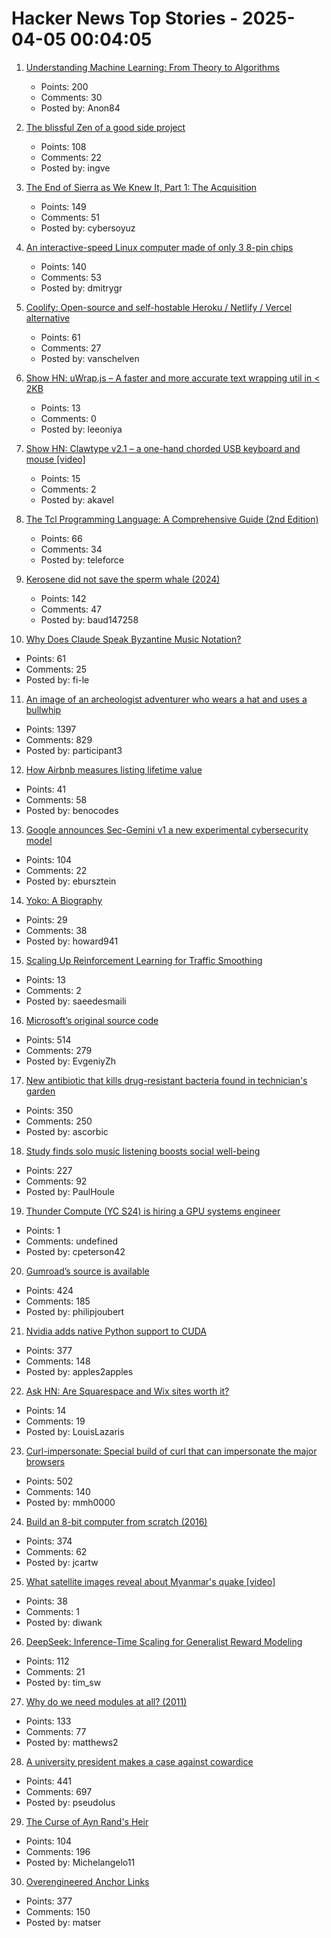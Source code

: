 # Hacker News Top Stories - 2025-04-05 00:04:05

1. [Understanding Machine Learning: From Theory to Algorithms](https://www.cs.huji.ac.il/~shais/UnderstandingMachineLearning/copy.html)
   - Points: 200
   - Comments: 30
   - Posted by: Anon84

2. [The blissful Zen of a good side project](https://joshcollinsworth.com/blog/the-blissful-zen-of-a-good-side-project)
   - Points: 108
   - Comments: 22
   - Posted by: ingve

3. [The End of Sierra as We Knew It, Part 1: The Acquisition](https://www.filfre.net/2025/04/the-end-of-sierra-as-we-knew-it-part-1-the-acquisition/)
   - Points: 149
   - Comments: 51
   - Posted by: cybersoyuz

4. [An interactive-speed Linux computer made of only 3 8-pin chips](https://dmitry.gr/?r=05.Projects&proj=36.%208pinLinux)
   - Points: 140
   - Comments: 53
   - Posted by: dmitrygr

5. [Coolify: Open-source and self-hostable Heroku / Netlify / Vercel alternative](https://coolify.io/)
   - Points: 61
   - Comments: 27
   - Posted by: vanschelven

6. [Show HN: uWrap.js – A faster and more accurate text wrapping util in < 2KB](https://github.com/leeoniya/uWrap)
   - Points: 13
   - Comments: 0
   - Posted by: leeoniya

7. [Show HN: Clawtype v2.1 – a one-hand chorded USB keyboard and mouse [video]](https://www.youtube.com/watch?v=N2PSiOl-auM)
   - Points: 15
   - Comments: 2
   - Posted by: akavel

8. [The Tcl Programming Language: A Comprehensive Guide (2nd Edition)](https://www.magicsplat.com/ttpl/index.html)
   - Points: 66
   - Comments: 34
   - Posted by: teleforce

9. [Kerosene did not save the sperm whale (2024)](https://edconway.substack.com/p/no-kerosene-did-not-save-the-sperm)
   - Points: 142
   - Comments: 47
   - Posted by: baud147258

10. [Why Does Claude Speak Byzantine Music Notation?](https://fi-le.net/byzantine/)
   - Points: 61
   - Comments: 25
   - Posted by: fi-le

11. [An image of an archeologist adventurer who wears a hat and uses a bullwhip](https://theaiunderwriter.substack.com/p/an-image-of-an-archeologist-adventurer)
   - Points: 1397
   - Comments: 829
   - Posted by: participant3

12. [How Airbnb measures listing lifetime value](https://medium.com/airbnb-engineering/how-airbnb-measures-listing-lifetime-value-a603bf05142c)
   - Points: 41
   - Comments: 58
   - Posted by: benocodes

13. [Google announces Sec-Gemini v1 a new experimental cybersecurity model](https://security.googleblog.com/2025/04/google-launches-sec-gemini-v1-new.html)
   - Points: 104
   - Comments: 22
   - Posted by: ebursztein

14. [Yoko: A Biography](https://www.newstatesman.com/culture/books/book-of-the-day/2025/03/the-yoko-ono-problem)
   - Points: 29
   - Comments: 38
   - Posted by: howard941

15. [Scaling Up Reinforcement Learning for Traffic Smoothing](https://bair.berkeley.edu/blog/2025/03/25/rl-av-smoothing/)
   - Points: 13
   - Comments: 2
   - Posted by: saeedesmaili

16. [Microsoft’s original source code](https://www.gatesnotes.com/home/home-page-topic/reader/microsoft-original-source-code)
   - Points: 514
   - Comments: 279
   - Posted by: EvgeniyZh

17. [New antibiotic that kills drug-resistant bacteria found in technician's garden](https://www.nature.com/articles/d41586-025-00945-z)
   - Points: 350
   - Comments: 250
   - Posted by: ascorbic

18. [Study finds solo music listening boosts social well-being](https://phys.org/news/2025-03-solo-music-boosts-social.html)
   - Points: 227
   - Comments: 92
   - Posted by: PaulHoule

19. [Thunder Compute (YC S24) is hiring a GPU systems engineer](https://www.ycombinator.com/companies/thunder-compute/jobs/fRSS8JQ-systems-engineer)
   - Points: 1
   - Comments: undefined
   - Posted by: cpeterson42

20. [Gumroad’s source is available](https://github.com/antiwork/gumroad)
   - Points: 424
   - Comments: 185
   - Posted by: philipjoubert

21. [Nvidia adds native Python support to CUDA](https://thenewstack.io/nvidia-finally-adds-native-python-support-to-cuda/)
   - Points: 377
   - Comments: 148
   - Posted by: apples2apples

22. [Ask HN: Are Squarespace and Wix sites worth it?](undefined)
   - Points: 14
   - Comments: 19
   - Posted by: LouisLazaris

23. [Curl-impersonate: Special build of curl that can impersonate the major browsers](https://github.com/lwthiker/curl-impersonate)
   - Points: 502
   - Comments: 140
   - Posted by: mmh0000

24. [Build an 8-bit computer from scratch (2016)](https://eater.net/8bit/)
   - Points: 374
   - Comments: 62
   - Posted by: jcartw

25. [What satellite images reveal about Myanmar's quake [video]](https://www.bbc.com/news/videos/cn4wzyv21jvo)
   - Points: 38
   - Comments: 1
   - Posted by: diwank

26. [DeepSeek: Inference-Time Scaling for Generalist Reward Modeling](https://arxiv.org/abs/2504.02495)
   - Points: 112
   - Comments: 21
   - Posted by: tim_sw

27. [Why do we need modules at all? (2011)](https://groups.google.com/g/erlang-programming/c/LKLesmrss2k)
   - Points: 133
   - Comments: 77
   - Posted by: matthews2

28. [A university president makes a case against cowardice](https://www.newyorker.com/news/q-and-a/a-university-president-makes-a-case-against-cowardice)
   - Points: 441
   - Comments: 697
   - Posted by: pseudolus

29. [The Curse of Ayn Rand's Heir](https://www.theatlantic.com/ideas/archive/2025/03/ayn-rand-peikoff-inheritance-battle/682219/)
   - Points: 104
   - Comments: 196
   - Posted by: Michelangelo11

30. [Overengineered Anchor Links](https://thirty-five.com/overengineered-anchoring)
   - Points: 377
   - Comments: 150
   - Posted by: matser

